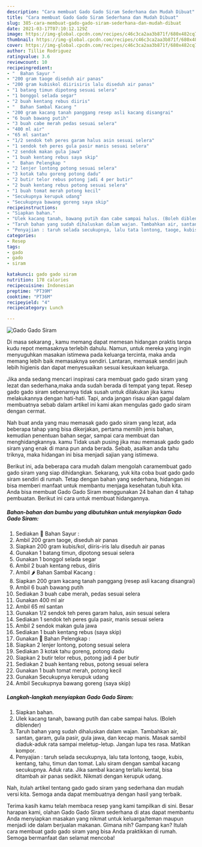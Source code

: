 ```yaml
---
description: "Cara membuat Gado Gado Siram Sederhana dan Mudah Dibuat"
title: "Cara membuat Gado Gado Siram Sederhana dan Mudah Dibuat"
slug: 385-cara-membuat-gado-gado-siram-sederhana-dan-mudah-dibuat
date: 2021-03-17T07:10:12.129Z
image: https://img-global.cpcdn.com/recipes/c46c3ca2aa3b871f/680x482cq70/gado-gado-siram-foto-resep-utama.jpg
thumbnail: https://img-global.cpcdn.com/recipes/c46c3ca2aa3b871f/680x482cq70/gado-gado-siram-foto-resep-utama.jpg
cover: https://img-global.cpcdn.com/recipes/c46c3ca2aa3b871f/680x482cq70/gado-gado-siram-foto-resep-utama.jpg
author: Tillie Rodriguez
ratingvalue: 3.6
reviewcount: 10
recipeingredient:
- "  Bahan Sayur "
- "200 gram taoge diseduh air panas"
- "200 gram kubiskol diirisiris lalu diseduh air panas"
- "1 batang timun dipotong sesuai selera"
- "1 bonggol selada segar"
- "2 buah kentang rebus diiris"
- "  Bahan Sambal Kacang "
- "200 gram kacang tanah panggang resep asli kacang disangrai"
- "6 buah bawang putih"
- "3 buah cabe merah pedas sesuai selera"
- "400 ml air"
- "65 ml santan"
- "1/2 sendok teh peres garam halus asin sesuai selera"
- "1 sendok teh peres gula pasir manis sesuai selera"
- "2 sendok makan gula jawa"
- "1 buah kentang rebus saya skip"
- "  Bahan Pelengkap "
- "2 lenjer lontong potong sesuai selera"
- "3 kotak tahu goreng potong dadu"
- "2 butir telor rebus potong jadi 4 per butir"
- "2 buah kentang rebus potong sesuai selera"
- "1 buah tomat merah potong kecil"
- "Secukupnya kerupuk udang"
- "Secukupnya bawang goreng saya skip"
recipeinstructions:
- "Siapkan bahan."
- "Ulek kacang tanah, bawang putih dan cabe sampai halus. (Boleh diblender)"
- "Taruh bahan yang sudah dihaluskan dalam wajan. Tambahkan air, santan, garam, gula pasir, gula jawa, dan kecap manis. Masak sambil diaduk-aduk rata sampai meletup-letup. Jangan lupa tes rasa. Matikan kompor."
- "Penyajian : taruh selada secukupnya, lalu tata lontong, taoge, kubis, kentang, tahu, timun dan tomat. Lalu siram dengan sambal kacang secukupnya. Aduk rata. Jika sambal kacang terlallu kental, bisa ditambah air panas sedikit. Nikmati dengan kerupuk udang."
categories:
- Resep
tags:
- gado
- gado
- siram

katakunci: gado gado siram 
nutrition: 178 calories
recipecuisine: Indonesian
preptime: "PT39M"
cooktime: "PT36M"
recipeyield: "4"
recipecategory: Lunch

---
```



![Gado Gado Siram](https://img-global.cpcdn.com/recipes/c46c3ca2aa3b871f/680x482cq70/gado-gado-siram-foto-resep-utama.jpg)

Di masa  sekarang , kamu memang dapat memesan hidangan praktis tanpa kudu repot memasaknya terlebih dahulu. Namun, untuk mereka yang ingin menyuguhkan masakan istimewa pada keluarga tercinta, maka anda memang lebih baik memasaknya sendiri. Lantaran, memasak sendiri jauh lebih higienis dan dapat menyesuaikan sesuai kesukaan keluarga.

Jika anda sedang mencari inspirasi cara membuat gado gado siram yang lezat dan sederhana,maka anda sudah berada di tempat yang tepat. Resep gado gado siram  sebenarnya tidak susah untuk dilakukan jika kamu melakukannya dengan hati-hati. Tapi, anda jangan risau akan gagal dalam membuatnya 
sebab dalam artikel ini kami akan mengulas gado gado siram dengan cermat.  



Nah buat anda yang mau memasak gado gado siram yang lezat, ada beberapa tahap yang bisa dikerjakan, pertama memilih jenis bahan, kemudian penentuan bahan segar, sampai cara membuat dan menghidangkannya. kamu Tidak usah pusing jika mau memasak gado gado siram yang enak di mana pun anda berada. Sebab, asalkan anda  tahu triknya, maka hidangan ini bisa menjadi sajian yang istimewa.

Berikut ini, ada beberapa cara mudah dalam mengolah caramembuat gado gado siram yang siap dihidangkan. Sekarang, yuk kita coba buat gado gado siram sendiri di rumah. Tetap dengan bahan yang sederhana, hidangan ini bisa memberi manfaat untuk membantu menjaga kesehatan tubuh kita. Anda bisa membuat Gado Gado Siram menggunakan 24 bahan dan 4 tahap pembuatan. Berikut ini cara untuk membuat hidangannya.

<!--inarticleads1-->

##### Bahan-bahan dan bumbu yang dibutuhkan untuk menyiapkan Gado Gado Siram:

1. Sediakan  🥗 Bahan Sayur :
1. Ambil 200 gram taoge, diseduh air panas
1. Siapkan 200 gram kubis/kol, diiris-iris lalu diseduh air panas
1. Gunakan 1 batang timun, dipotong sesuai selera
1. Gunakan 1 bonggol selada segar
1. Ambil 2 buah kentang rebus, diiris
1. Ambil  🌶️ Bahan Sambal Kacang :
1. Siapkan 200 gram kacang tanah panggang (resep asli kacang disangrai)
1. Ambil 6 buah bawang putih
1. Sediakan 3 buah cabe merah, pedas sesuai selera
1. Gunakan 400 ml air
1. Ambil 65 ml santan
1. Gunakan 1/2 sendok teh peres garam halus, asin sesuai selera
1. Sediakan 1 sendok teh peres gula pasir, manis sesuai selera
1. Ambil 2 sendok makan gula jawa
1. Sediakan 1 buah kentang rebus (saya skip)
1. Gunakan  🍱 Bahan Pelengkap :
1. Siapkan 2 lenjer lontong, potong sesuai selera
1. Sediakan 3 kotak tahu goreng, potong dadu
1. Siapkan 2 butir telor rebus, potong jadi 4 per butir
1. Sediakan 2 buah kentang rebus, potong sesuai selera
1. Gunakan 1 buah tomat merah, potong kecil
1. Gunakan Secukupnya kerupuk udang
1. Ambil Secukupnya bawang goreng (saya skip)




<!--inarticleads2-->

##### Langkah-langkah menyiapkan Gado Gado Siram:

1. Siapkan bahan.
1. Ulek kacang tanah, bawang putih dan cabe sampai halus. (Boleh diblender)
1. Taruh bahan yang sudah dihaluskan dalam wajan. Tambahkan air, santan, garam, gula pasir, gula jawa, dan kecap manis. Masak sambil diaduk-aduk rata sampai meletup-letup. Jangan lupa tes rasa. Matikan kompor.
1. Penyajian : taruh selada secukupnya, lalu tata lontong, taoge, kubis, kentang, tahu, timun dan tomat. Lalu siram dengan sambal kacang secukupnya. Aduk rata. Jika sambal kacang terlallu kental, bisa ditambah air panas sedikit. Nikmati dengan kerupuk udang.




Nah, itulah artikel tentang  gado gado siram  yang sederhana dan mudah versi kita. Semoga anda dapat membuatnya dengan hasil yang terbaik. 

Terima kasih kamu telah membaca resep yang kami tampilkan di sini. Besar harapan kami, olahan  Gado Gado Siram sederhana di atas dapat membantu Anda menyiapkan masakan yang nikmat untuk keluarga/teman maupun menjadi ide dalam berjualan makanan. Gimana nih? Gampang kan? Itulah cara membuat gado gado siram yang bisa Anda praktikkan di rumah. Semoga bermanfaat dan selamat mencoba!

